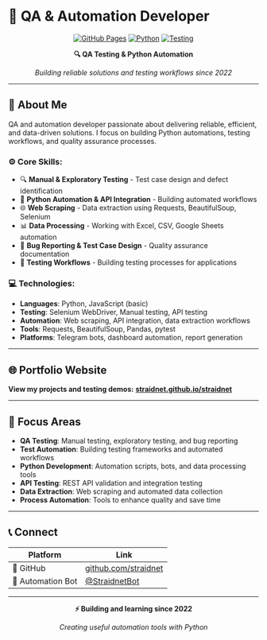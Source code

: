 # 🧪 QA & Automation Developer

<div align="center">

[![GitHub Pages](https://img.shields.io/badge/GitHub%20Pages-Live-red?style=for-the-badge&logo=github&logoColor=white)](https://straidnet.github.io/straidnet/)
[![Python](https://img.shields.io/badge/Python-Automation-red?style=for-the-badge&logo=python&logoColor=white)](https://github.com/straidnet)
[![Testing](https://img.shields.io/badge/QA-Testing-red?style=for-the-badge&logo=checkmarx&logoColor=white)](https://github.com/straidnet)

**🔍 QA Testing & Python Automation**

*Building reliable solutions and testing workflows since 2022*

</div>

---

## 🚀 About Me

QA and automation developer passionate about delivering reliable, efficient, and data-driven solutions. I focus on building Python automations, testing workflows, and quality assurance processes.

### ⚙️ Core Skills:
- 🔍 **Manual & Exploratory Testing** - Test case design and defect identification
- 🤖 **Python Automation & API Integration** - Building automated workflows
- 🌐 **Web Scraping** - Data extraction using Requests, BeautifulSoup, Selenium
- 📊 **Data Processing** - Working with Excel, CSV, Google Sheets automation
- 📝 **Bug Reporting & Test Case Design** - Quality assurance documentation
- 🔄 **Testing Workflows** - Building testing processes for applications

### 💻 Technologies:
- **Languages**: Python, JavaScript (basic)
- **Testing**: Selenium WebDriver, Manual testing, API testing
- **Automation**: Web scraping, API integration, data extraction workflows
- **Tools**: Requests, BeautifulSoup, Pandas, pytest
- **Platforms**: Telegram bots, dashboard automation, report generation

---

## 🌐 Portfolio Website

**View my projects and testing demos:** **[straidnet.github.io/straidnet](https://straidnet.github.io/straidnet/)**

---

## 🔧 Focus Areas

- **QA Testing**: Manual testing, exploratory testing, and bug reporting
- **Test Automation**: Building testing frameworks and automated workflows
- **Python Development**: Automation scripts, bots, and data processing tools
- **API Testing**: REST API validation and integration testing
- **Data Extraction**: Web scraping and automated data collection
- **Process Automation**: Tools to enhance quality and save time

---

## 📞 Connect

<div align="center">

| Platform | Link |
|----------|------|
| 🐙 GitHub | [github.com/straidnet](https://github.com/straidnet) |
| 🤖 Automation Bot | [@StraidnetBot](https://t.me/StraidnetBot) |

</div>

---

<div align="center">

**⚡ Building and learning since 2022**

*Creating useful automation tools with Python*

</div>